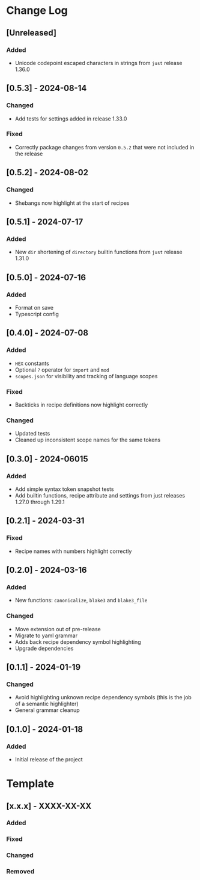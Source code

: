 # Change Log

## [Unreleased]

### Added

- Unicode codepoint escaped characters in strings from `just` release 1.36.0

## [0.5.3] - 2024-08-14

### Changed

- Add tests for settings added in release 1.33.0

### Fixed

- Correctly package changes from version `0.5.2` that were not included in the release

## [0.5.2] - 2024-08-02

###  Changed

- Shebangs now highlight at the start of recipes

## [0.5.1] - 2024-07-17

### Added

- New `dir` shortening of `directory` builtin functions from `just` release 1.31.0

## [0.5.0] - 2024-07-16

### Added

- Format on save
- Typescript config

## [0.4.0] - 2024-07-08

### Added

- `HEX` constants
- Optional `?` operator for `import` and `mod`
- `scopes.json` for visibility and tracking of language scopes

### Fixed

- Backticks in recipe definitions now highlight correctly

### Changed

- Updated tests
- Cleaned up inconsistent scope names for the same tokens

## [0.3.0] - 2024-06015

### Added

- Add simple syntax token snapshot tests
- Add builtin functions, recipe attribute and settings from just releases 1.27.0 through 1.29.1

## [0.2.1] - 2024-03-31

### Fixed

- Recipe names with numbers highlight correctly

## [0.2.0] - 2024-03-16

### Added

-   New functions: `canonicalize`, `blake3` and `blake3_file`

### Changed

-   Move extension out of pre-release
-   Migrate to yaml grammar
-   Adds back recipe dependency symbol highlighting
-   Upgrade dependencies


## [0.1.1] - 2024-01-19

### Changed

-   Avoid highlighting unknown recipe dependency symbols (this is the job of a semantic highlighter)
-   General grammar cleanup

## [0.1.0] - 2024-01-18

### Added

-   Initial release of the project

# Template

## [x.x.x] - XXXX-XX-XX

### Added

### Fixed

### Changed

### Removed
